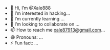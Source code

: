 - 👋 Hi, I’m @Xale888
- 👀 I’m interested in hacking...
- 🌱 I’m currently learning ...
- 💞️ I’m looking to collaborate on ...
- 📫 How to reach me xale87913@gmail.com...
- 😄 Pronouns: ...
- ⚡ Fun fact: ...

<!---
Xale888/Xale888 is a ✨ special ✨ repository because its `README.md` (this file) appears on your GitHub profile.
You can click the Preview link to take a look at your changes.
--->
